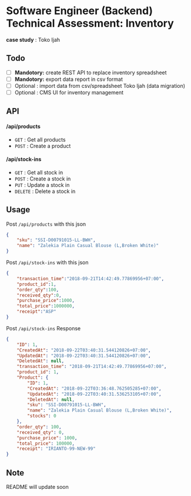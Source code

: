 # Software Engineer (Backend) Technical Assessment: Inventory

**case study** : Toko Ijah

## Todo
 - [ ] **Mandotory:** create REST API to replace inventory spreadsheet
 - [ ] **Mandotory:** export data report in csv format
 - [ ] Optional : import data from csv/spreadsheet Toko Ijah (data migration)
 - [ ] Optional : CMS UI for inventory management

## API

#### /api/products
* `GET` : Get all products
* `POST` : Create a product

#### /api/stock-ins
* `GET` : Get all stock in
* `POST` : Create a stock in
* `PUT` : Update a stock in
* `DELETE` : Delete a stock in

## Usage

Post `/api/products` with this json
```json
{
	"sku": "SSI-D00791015-LL-BWH",
	"name": "Zalekia Plain Casual Blouse (L,Broken White)"
}
```

Post `/api/stock-ins` with this json
```json
{
	"transaction_time":"2018-09-21T14:42:49.77869956+07:00",
	"product_id":1,
	"order_qty":100,
	"received_qty":0,
	"purchase_price":1000,
	"total_price":1000000,
	"receipt":"ASP"
}
```

Post `/api/stock-ins` Response
```json
{
    "ID": 1,
    "CreatedAt": "2018-09-22T03:40:31.544120826+07:00",
    "UpdatedAt": "2018-09-22T03:40:31.544120826+07:00",
    "DeletedAt": null,
    "transaction_time": "2018-09-21T14:42:49.77869956+07:00",
    "product_id": 1,
    "Product": {
        "ID": 1,
        "CreatedAt": "2018-09-22T03:36:48.762505285+07:00",
        "UpdatedAt": "2018-09-22T03:40:31.536253105+07:00",
        "DeletedAt": null,
        "sku": "SSI-D00791015-LL-BWH",
        "name": "Zalekia Plain Casual Blouse (L,Broken White)",
        "stocks": 0
    },
    "order_qty": 100,
    "received_qty": 0,
    "purchase_price": 1000,
    "total_price": 100000,
    "receipt": "IRIANTO-99-NEW-99"
}
```


## Note
README will update soon
